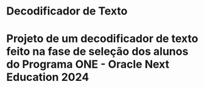 ﻿
<h1>Decodificador de Texto<h1>
  
<p> Projeto de um decodificador de texto feito na fase de seleção dos alunos do Programa ONE - Oracle Next Education 2024 </p>
